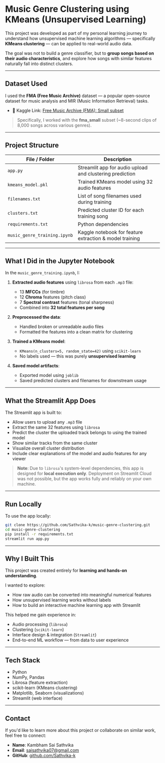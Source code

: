 #  Music Genre Clustering using KMeans (Unsupervised Learning)

This project was developed as part of my personal learning journey to understand how unsupervised machine learning algorithms — specifically **KMeans clustering** — can be applied to real-world audio data.

The goal was not to build a genre classifier, but to **group songs based on their audio characteristics**, and explore how songs with similar features naturally fall into distinct clusters.

---

##  Dataset Used

I used the **FMA (Free Music Archive)** dataset — a popular open-source dataset for music analysis and MIR (Music Information Retrieval) tasks.

- 🔗 Kaggle Link: [Free Music Archive (FMA): Small subset](https://www.kaggle.com/datasets/adarshsng/fma-music-dataset)

> Specifically, I worked with the **fma_small** subset (~8-second clips of 8,000 songs across various genres).

---

##  Project Structure

| File / Folder               | Description |
|----------------------------|-------------|
| `app.py`                   |  Streamlit app for audio upload and clustering prediction |
| `kmeans_model.pkl`         |  Trained KMeans model using 32 audio features |
| `filenames.txt`            |  List of song filenames used during training |
| `clusters.txt`             |  Predicted cluster ID for each training song |
| `requirements.txt`         |  Python dependencies |
| `music_genre_training.ipynb` |  Kaggle notebook for feature extraction & model training |

---

## What I Did in the Jupyter Notebook

In the `music_genre_training.ipynb`, I:

1. **Extracted audio features** using `librosa` from each `.mp3` file:
   - 13 **MFCCs** (for timbre)
   - 12 **Chroma** features (pitch class)
   - 7 **Spectral contrast** features (tonal sharpness)
   - Combined into **32 total features per song**

2. **Preprocessed the data**:
   - Handled broken or unreadable audio files
   - Formatted the features into a clean matrix for clustering

3. **Trained a KMeans model**:
   - `KMeans(n_clusters=5, random_state=42)` using `scikit-learn`
   - No labels used — this was purely **unsupervised learning**

4. **Saved model artifacts**:
   - Exported model using `joblib`
   - Saved predicted clusters and filenames for downstream usage

---

##  What the Streamlit App Does

The Streamlit app is built to:

-  Allow users to upload any `.mp3` file
-  Extract the same 32 features using `librosa`
-  Predict the cluster the uploaded track belongs to using the trained model
-  Show similar tracks from the same cluster
-  Visualize overall cluster distribution
-  Include clear explanations of the model and audio features for any viewer

>  **Note**: Due to `librosa`'s system-level dependencies, this app is designed for **local execution only**. Deployment on Streamlit Cloud was not possible, but the app works fully and reliably on your own machine.

---

##  Run Locally

To use the app locally:

```bash
git clone https://github.com/Sathvika-k/music-genre-clustering.git
cd music-genre-clustering
pip install -r requirements.txt
streamlit run app.py
````

---

##  Why I Built This

This project was created entirely for **learning and hands-on understanding**.

I wanted to explore:

*  How raw audio can be converted into meaningful numerical features
*  How unsupervised learning works without labels
*  How to build an interactive machine learning app with Streamlit

This helped me gain experience in:

* Audio processing (`librosa`)
* Clustering (`scikit-learn`)
* Interface design & integration (`Streamlit`)
* End-to-end ML workflow — from data to user experience

---

##  Tech Stack

* Python
* NumPy, Pandas
* Librosa (feature extraction)
* scikit-learn (KMeans clustering)
* Matplotlib, Seaborn (visualizations)
* Streamlit (web interface)

---

##  Contact

If you'd like to learn more about this project or collaborate on similar work, feel free to connect:

* **Name**: Kambham Sai Sathvika
* **Email**: [saisathvika07@gmail.com](mailto:saisathvika07@gmail.com)
* **GitHub**: [github.com/Sathvika-k](https://github.com/Sathvika-k)

